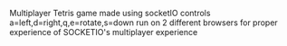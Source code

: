Multiplayer Tetris game made using socketIO controls a=left,d=right,q,e=rotate,s=down
run on 2 different browsers for proper experience of SOCKETIO's multiplayer experience
